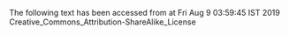 The following text has been accessed from at Fri Aug 9 03:59:45 IST 2019
Creative_Commons_Attribution-ShareAlike_License
